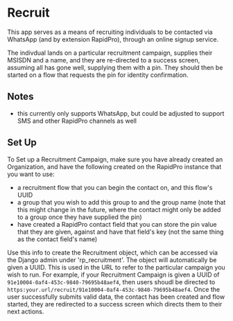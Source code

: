 # Recruit

This app serves as a means of recruiting individuals to be contacted via WhatsApp (and by extension RapidPro), through an online signup service.

The indivdual lands on a particular recruitment campaign, supplies their MSISDN and a name, and they are re-directed to a success screen, assuming all has gone well, supplying them with a pin. They should then be started on a flow that requests the pin for identity confirmation.

## Notes
* this currently only supports WhatsApp, but could be adjusted to support SMS and other RapidPro channels as well

## Set Up
To Set up a Recruitment Campaign, make sure you have already created an Organization, and have the following created on the RapidPro instance that you want to use:

- a recruitment flow that you can begin the contact on, and this flow's UUID
- a group that you wish to add this group to and the group name (note that this might change in the future, where the contact might only be added to a group once they have supplied the pin)
- have created a RapidPro contact field that you can store the pin value that they are given, against and have that field's key (not the same thing as the contact field's name)

Use this info to create the Recruitment object, which can be accessed via the Django admin under 'rp_recruitment'. The object will automatically be given a UUID. This is used in the URL to refer to the particular campaign you wish to run. For example, if your Recruitment Campaign is given a UUID of `91e10004-0af4-453c-9840-79695b48aef4`, then users shoudl be directed to `https:your.url/recruit/91e10004-0af4-453c-9840-79695b48aef4`. Once the user successfully submits valid data, the contact has been created and flow started, they are redirected to a success screen which directs them to their next actions.
